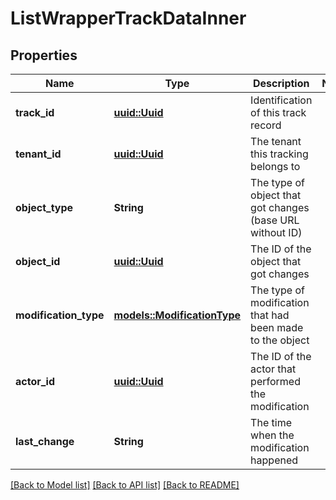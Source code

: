 # ListWrapperTrackDataInner

## Properties

Name | Type | Description | Notes
------------ | ------------- | ------------- | -------------
**track_id** | [**uuid::Uuid**](uuid::Uuid.md) | Identification of this track record | 
**tenant_id** | [**uuid::Uuid**](uuid::Uuid.md) | The tenant this tracking belongs to | 
**object_type** | **String** | The type of object that got changes (base URL without ID) | 
**object_id** | [**uuid::Uuid**](uuid::Uuid.md) | The ID of the object that got changes | 
**modification_type** | [**models::ModificationType**](ModificationType.md) | The type of modification that had been made to the object | 
**actor_id** | [**uuid::Uuid**](uuid::Uuid.md) | The ID of the actor that performed the modification | 
**last_change** | **String** | The time when the modification happened | 

[[Back to Model list]](../README.md#documentation-for-models) [[Back to API list]](../README.md#documentation-for-api-endpoints) [[Back to README]](../README.md)


